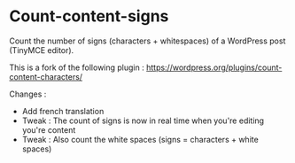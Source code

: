 # Count-content-signs
Count the number of signs (characters + whitespaces) of a WordPress post (TinyMCE editor).

This is a fork of the following plugin : https://wordpress.org/plugins/count-content-characters/

Changes :
* Add french translation
* Tweak : The count of signs is now in real time when you're editing you're content
* Tweak : Also count the white spaces (signs = characters + white spaces)
